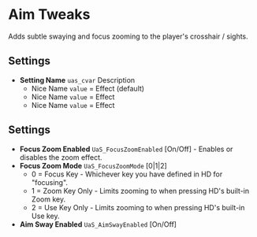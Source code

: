 # Aim Tweaks

Adds subtle swaying and focus zooming to the player's crosshair / sights.

## Settings

* **Setting Name** `uas_cvar` Description
  * Nice Name `value` = Effect (default)
  * Nice Name `value` = Effect
  * Nice Name `value` = Effect

## Settings

* **Focus Zoom Enabled** `UaS_FocusZoomEnabled` [On/Off] - Enables or disables the zoom effect.
* **Focus Zoom Mode** `UaS_FocusZoomMode` [0|1|2]
  * 0 = Focus Key - Whichever key you have defined in HD for "focusing".
  * 1 = Zoom Key Only - Limits zooming to when pressing HD's built-in Zoom key.
  * 2 = Use Key Only - Limits zooming to when pressing HD's built-in Use key.
* **Aim Sway Enabled** `UaS_AimSwayEnabled` [On/Off]
